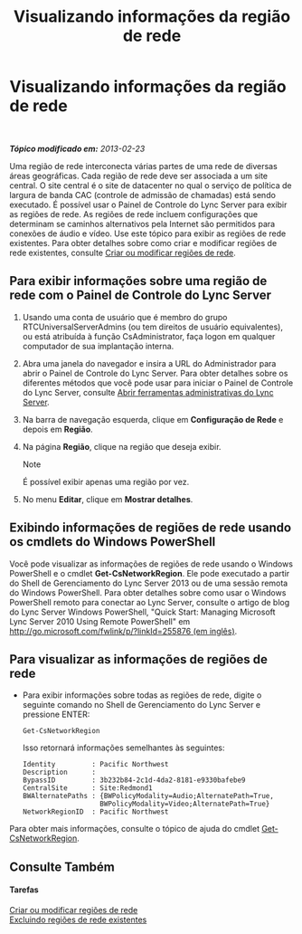 ﻿---
title: Visualizando informações da região de rede
TOCTitle: Visualizando informações da região de rede
ms:assetid: 665740d0-a3ed-460f-8337-5ed945f90589
ms:mtpsurl: https://technet.microsoft.com/pt-br/library/JJ688076(v=OCS.15)
ms:contentKeyID: 49886243
ms.date: 05/19/2016
mtps_version: v=OCS.15
ms.translationtype: HT
---

# Visualizando informações da região de rede

 

_**Tópico modificado em:** 2013-02-23_

Uma região de rede interconecta várias partes de uma rede de diversas áreas geográficas. Cada região de rede deve ser associada a um site central. O site central é o site de datacenter no qual o serviço de política de largura de banda CAC (controle de admissão de chamadas) está sendo executado. É possível usar o Painel de Controle do Lync Server para exibir as regiões de rede. As regiões de rede incluem configurações que determinam se caminhos alternativos pela Internet são permitidos para conexões de áudio e vídeo. Use este tópico para exibir as regiões de rede existentes. Para obter detalhes sobre como criar e modificar regiões de rede existentes, consulte [Criar ou modificar regiões de rede](lync-server-2013-creating-or-modifying-network-regions.md).

## Para exibir informações sobre uma região de rede com o Painel de Controle do Lync Server

1.  Usando uma conta de usuário que é membro do grupo RTCUniversalServerAdmins (ou tem direitos de usuário equivalentes), ou está atribuída à função CsAdministrator, faça logon em qualquer computador de sua implantação interna.

2.  Abra uma janela do navegador e insira a URL do Administrador para abrir o Painel de Controle do Lync Server. Para obter detalhes sobre os diferentes métodos que você pode usar para iniciar o Painel de Controle do Lync Server, consulte [Abrir ferramentas administrativas do Lync Server](lync-server-2013-open-lync-server-administrative-tools.md).

3.  Na barra de navegação esquerda, clique em **Configuração de Rede** e depois em **Região**.

4.  Na página **Região**, clique na região que deseja exibir.
    
    > [!note]  
    > É possível exibir apenas uma região por vez.

5.  No menu **Editar**, clique em **Mostrar detalhes**.

## Exibindo informações de regiões de rede usando os cmdlets do Windows PowerShell

Você pode visualizar as informações de regiões de rede usando o Windows PowerShell e o cmdlet **Get-CsNetworkRegion**. Ele pode executado a partir do Shell de Gerenciamento do Lync Server 2013 ou de uma sessão remota do Windows PowerShell. Para obter detalhes sobre como usar o Windows PowerShell remoto para conectar ao Lync Server, consulte o artigo de blog do Lync Server Windows PowerShell, "Quick Start: Managing Microsoft Lync Server 2010 Using Remote PowerShell" em [http://go.microsoft.com/fwlink/p/?linkId=255876 (em inglês)](http://go.microsoft.com/fwlink/p/?linkid=255876).

## Para visualizar as informações de regiões de rede

  - Para exibir informações sobre todas as regiões de rede, digite o seguinte comando no Shell de Gerenciamento do Lync Server e pressione ENTER:
    
        Get-CsNetworkRegion
    
    Isso retornará informações semelhantes às seguintes:
    
        Identity         : Pacific Northwest
        Description      :
        BypassID         : 3b232b84-2c1d-4da2-8181-e9330bafebe9
        CentralSite      : Site:Redmond1
        BWAlternatePaths : {BWPolicyModality=Audio;AlternatePath=True, 
                           BWPolicyModality=Video;AlternatePath=True}
        NetworkRegionID  : Pacific Northwest

Para obter mais informações, consulte o tópico de ajuda do cmdlet [Get-CsNetworkRegion](https://docs.microsoft.com/en-us/powershell/module/skype/Get-CsNetworkRegionLink).

## Consulte Também

#### Tarefas

[Criar ou modificar regiões de rede](lync-server-2013-creating-or-modifying-network-regions.md)  
[Excluindo regiões de rede existentes](lync-server-2013-deleting-existing-network-regions.md)

